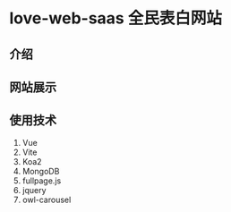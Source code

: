 # love-web-saas 全民表白网站

## 介绍

## 网站展示

## 使用技术

1. Vue
2. Vite
3. Koa2
4. MongoDB
5. fullpage.js
6. jquery
7. owl-carousel
